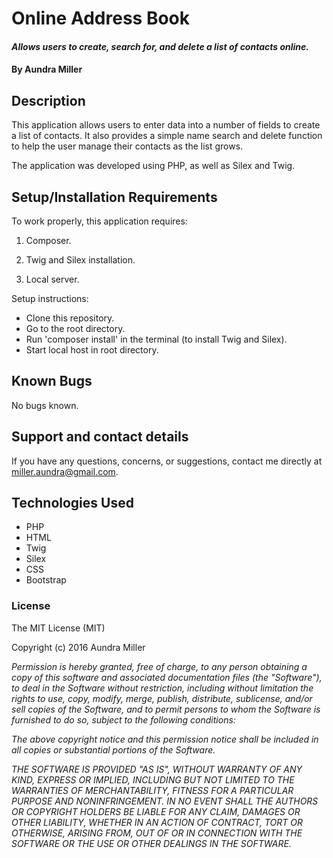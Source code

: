 # Online Address Book

#### _Allows users to create, search for, and delete a list of contacts online._

#### By Aundra Miller

## Description

This application allows users to enter data into a number of fields to create a list of contacts. It also provides a simple name search and delete function to help the user manage their contacts as the list grows.

The application was developed using PHP, as well as Silex and Twig.

## Setup/Installation Requirements

To work properly, this application requires:
1. Composer.

2. Twig and Silex installation.

3. Local server.

Setup instructions:
* Clone this repository.
* Go to the root directory.
* Run 'composer install' in the terminal (to install Twig and Silex).
* Start local host in root directory.

## Known Bugs

No bugs known.

## Support and contact details

If you have any questions, concerns, or suggestions, contact me directly at miller.aundra@gmail.com.

## Technologies Used

* PHP
* HTML
* Twig
* Silex
* CSS
* Bootstrap

### License

The MIT License (MIT)

Copyright (c) 2016 Aundra Miller

_Permission is hereby granted, free of charge, to any person obtaining a copy of this software and associated documentation files (the "Software"), to deal in the Software without restriction, including without limitation the rights to use, copy, modify, merge, publish, distribute, sublicense, and/or sell copies of the Software, and to permit persons to whom the Software is furnished to do so, subject to the following conditions:_  

_The above copyright notice and this permission notice shall be included in all copies or substantial portions of the Software._

_THE SOFTWARE IS PROVIDED "AS IS", WITHOUT WARRANTY OF ANY KIND, EXPRESS OR IMPLIED, INCLUDING BUT NOT LIMITED TO THE WARRANTIES OF MERCHANTABILITY, FITNESS FOR A PARTICULAR PURPOSE AND NONINFRINGEMENT. IN NO EVENT SHALL THE AUTHORS OR COPYRIGHT HOLDERS BE LIABLE FOR ANY CLAIM, DAMAGES OR OTHER LIABILITY, WHETHER IN AN ACTION OF CONTRACT, TORT OR OTHERWISE, ARISING FROM, OUT OF OR IN CONNECTION WITH THE SOFTWARE OR THE USE OR OTHER DEALINGS IN THE SOFTWARE._
